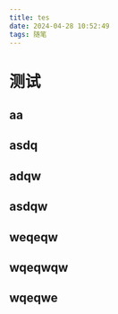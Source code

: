 ```yaml
---
title: tes
date: 2024-04-28 10:52:49
tags: 随笔
---
```


# 测试
## aa
## asdq
## adqw
## asdqw
## weqeqw
## wqeqwqw
## wqeqwe